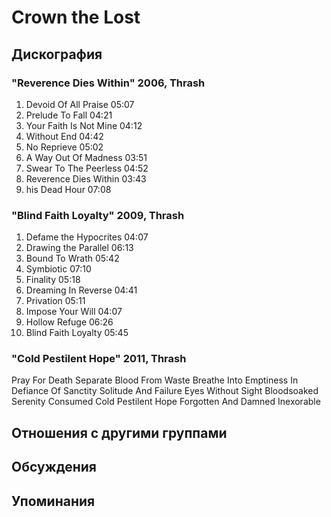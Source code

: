 # Crown the Lost



## Дискография

### "Reverence Dies Within" 2006, Thrash

1. Devoid Of All Praise  05:07   
2. Prelude To Fall  04:21  
3. Your Faith Is Not Mine  04:12
4. Without End  04:42   
5. No Reprieve  05:02    
6. A Way Out Of Madness  03:51   
7. Swear To The Peerless  04:52   
8. Reverence Dies Within  03:43   
9. his Dead Hour  07:08 

### "Blind Faith Loyalty" 2009, Thrash

1. Defame the Hypocrites  04:07   
2. Drawing the Parallel  06:13   
3. Bound To Wrath  05:42   
4. Symbiotic  07:10    
5. Finality  05:18    
6. Dreaming In Reverse  04:41   
7. Privation  05:11    
8. Impose Your Will  04:07    
9. Hollow Refuge  06:26   
10. Blind Faith Loyalty  05:45 

### "Cold Pestilent Hope" 2011, Thrash

Pray For Death
Separate Blood From Waste
Breathe Into Emptiness
In Defiance Of Sanctity
Solitude And Failure
Eyes Without Sight
Bloodsoaked Serenity
Consumed
Cold Pestilent Hope
Forgotten And Damned
Inexorable


## Отношения с другими группами


## Обсуждения


## Упоминания


